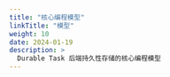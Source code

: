 ```yaml
---
title: "核心编程模型"
linkTitle: "模型"
weight: 10
date: 2024-01-19
description: >
  Durable Task 后端持久性存储的核心编程模型
---
```


